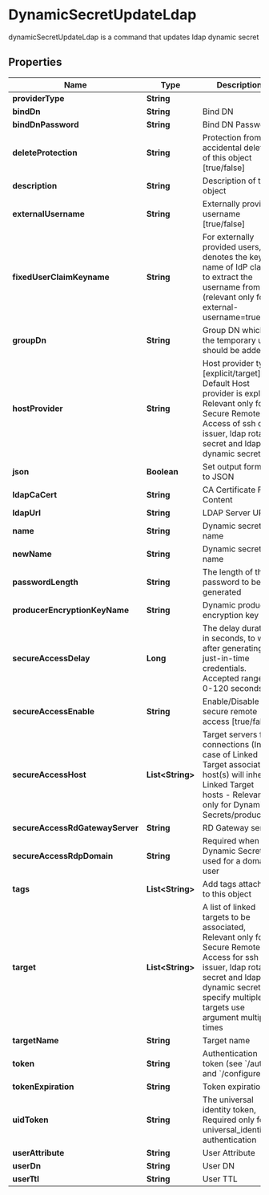 

# DynamicSecretUpdateLdap

dynamicSecretUpdateLdap is a command that updates ldap dynamic secret

## Properties

| Name | Type | Description | Notes |
|------------ | ------------- | ------------- | -------------|
|**providerType** | **String** |  |  [optional] |
|**bindDn** | **String** | Bind DN |  [optional] |
|**bindDnPassword** | **String** | Bind DN Password |  [optional] |
|**deleteProtection** | **String** | Protection from accidental deletion of this object [true/false] |  [optional] |
|**description** | **String** | Description of the object |  [optional] |
|**externalUsername** | **String** | Externally provided username [true/false] |  [optional] |
|**fixedUserClaimKeyname** | **String** | For externally provided users, denotes the key-name of IdP claim to extract the username from (relevant only for external-username&#x3D;true) |  [optional] |
|**groupDn** | **String** | Group DN which the temporary user should be added |  [optional] |
|**hostProvider** | **String** | Host provider type [explicit/target], Default Host provider is explicit, Relevant only for Secure Remote Access of ssh cert issuer, ldap rotated secret and ldap dynamic secret |  [optional] |
|**json** | **Boolean** | Set output format to JSON |  [optional] |
|**ldapCaCert** | **String** | CA Certificate File Content |  [optional] |
|**ldapUrl** | **String** | LDAP Server URL |  [optional] |
|**name** | **String** | Dynamic secret name |  |
|**newName** | **String** | Dynamic secret name |  [optional] |
|**passwordLength** | **String** | The length of the password to be generated |  [optional] |
|**producerEncryptionKeyName** | **String** | Dynamic producer encryption key |  [optional] |
|**secureAccessDelay** | **Long** | The delay duration, in seconds, to wait after generating just-in-time credentials. Accepted range: 0-120 seconds |  [optional] |
|**secureAccessEnable** | **String** | Enable/Disable secure remote access [true/false] |  [optional] |
|**secureAccessHost** | **List&lt;String&gt;** | Target servers for connections (In case of Linked Target association, host(s) will inherit Linked Target hosts - Relevant only for Dynamic Secrets/producers) |  [optional] |
|**secureAccessRdGatewayServer** | **String** | RD Gateway server |  [optional] |
|**secureAccessRdpDomain** | **String** | Required when the Dynamic Secret is used for a domain user |  [optional] |
|**tags** | **List&lt;String&gt;** | Add tags attached to this object |  [optional] |
|**target** | **List&lt;String&gt;** | A list of linked targets to be associated, Relevant only for Secure Remote Access for ssh cert issuer, ldap rotated secret and ldap dynamic secret, To specify multiple targets use argument multiple times |  [optional] |
|**targetName** | **String** | Target name |  [optional] |
|**token** | **String** | Authentication token (see &#x60;/auth&#x60; and &#x60;/configure&#x60;) |  [optional] |
|**tokenExpiration** | **String** | Token expiration |  [optional] |
|**uidToken** | **String** | The universal identity token, Required only for universal_identity authentication |  [optional] |
|**userAttribute** | **String** | User Attribute |  [optional] |
|**userDn** | **String** | User DN |  [optional] |
|**userTtl** | **String** | User TTL |  [optional] |



